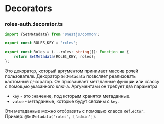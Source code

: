 # Decorators

### roles-auth.decorator.ts

```ts
import {SetMetadata} from '@nestjs/common';

export const ROLES_KEY = 'roles';

export const Roles = (...roles: string[]): Function => {
    return SetMetadata(ROLES_KEY, roles);
};

```

Это декоратор, который аргументом принимает массив ролей пользователя.
Декоратор `SetMetadata` позволяет реализовать кастомный декоратор. Он присваивает метаданные функции или классу с помощью
указанного ключа. Аргументами он требует два параметра

- `key` - это значение, под которым хранятся метаданные.
- `value` - метаданные, которые будут связаны с `key`.

Эти метаданные можно отобразить с помощью класса `Reflector`. Пример: `@SetMetadata('roles', ['admin'])`.


